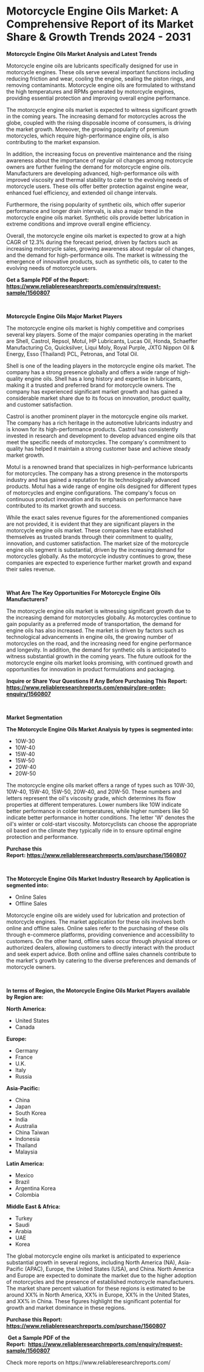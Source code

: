 <p><h1>Motorcycle Engine Oils Market: A Comprehensive Report of its Market Share & Growth Trends 2024 - 2031</h1></p><p><strong>Motorcycle Engine Oils Market Analysis and Latest Trends</strong></p>
<p><p>Motorcycle engine oils are lubricants specifically designed for use in motorcycle engines. These oils serve several important functions including reducing friction and wear, cooling the engine, sealing the piston rings, and removing contaminants. Motorcycle engine oils are formulated to withstand the high temperatures and RPMs generated by motorcycle engines, providing essential protection and improving overall engine performance.</p><p>The motorcycle engine oils market is expected to witness significant growth in the coming years. The increasing demand for motorcycles across the globe, coupled with the rising disposable income of consumers, is driving the market growth. Moreover, the growing popularity of premium motorcycles, which require high-performance engine oils, is also contributing to the market expansion.</p><p>In addition, the increasing focus on preventive maintenance and the rising awareness about the importance of regular oil changes among motorcycle owners are further fueling the demand for motorcycle engine oils. Manufacturers are developing advanced, high-performance oils with improved viscosity and thermal stability to cater to the evolving needs of motorcycle users. These oils offer better protection against engine wear, enhanced fuel efficiency, and extended oil change intervals.</p><p>Furthermore, the rising popularity of synthetic oils, which offer superior performance and longer drain intervals, is also a major trend in the motorcycle engine oils market. Synthetic oils provide better lubrication in extreme conditions and improve overall engine efficiency.</p><p>Overall, the motorcycle engine oils market is expected to grow at a high CAGR of 12.3% during the forecast period, driven by factors such as increasing motorcycle sales, growing awareness about regular oil changes, and the demand for high-performance oils. The market is witnessing the emergence of innovative products, such as synthetic oils, to cater to the evolving needs of motorcycle users.</p></p>
<p><strong>Get a Sample PDF of the Report:&nbsp; <a href="https://www.reliableresearchreports.com/enquiry/request-sample/1560807">https://www.reliableresearchreports.com/enquiry/request-sample/1560807</a></strong></p>
<p>&nbsp;</p>
<p><strong>Motorcycle Engine Oils Major Market Players</strong></p>
<p><p>The motorcycle engine oils market is highly competitive and comprises several key players. Some of the major companies operating in the market are Shell, Castrol, Repsol, Motul, HP Lubricants, Lucas Oil, Honda, Schaeffer Manufacturing Co, Quicksilver, Liqui Moly, Royal Purple, JXTG Nippon Oil & Energy, Esso (Thailand) PCL, Petronas, and Total Oil.</p><p>Shell is one of the leading players in the motorcycle engine oils market. The company has a strong presence globally and offers a wide range of high-quality engine oils. Shell has a long history and expertise in lubricants, making it a trusted and preferred brand for motorcycle owners. The company has experienced significant market growth and has gained a considerable market share due to its focus on innovation, product quality, and customer satisfaction.</p><p>Castrol is another prominent player in the motorcycle engine oils market. The company has a rich heritage in the automotive lubricants industry and is known for its high-performance products. Castrol has consistently invested in research and development to develop advanced engine oils that meet the specific needs of motorcycles. The company's commitment to quality has helped it maintain a strong customer base and achieve steady market growth.</p><p>Motul is a renowned brand that specializes in high-performance lubricants for motorcycles. The company has a strong presence in the motorsports industry and has gained a reputation for its technologically advanced products. Motul has a wide range of engine oils designed for different types of motorcycles and engine configurations. The company's focus on continuous product innovation and its emphasis on performance have contributed to its market growth and success.</p><p>While the exact sales revenue figures for the aforementioned companies are not provided, it is evident that they are significant players in the motorcycle engine oils market. These companies have established themselves as trusted brands through their commitment to quality, innovation, and customer satisfaction. The market size of the motorcycle engine oils segment is substantial, driven by the increasing demand for motorcycles globally. As the motorcycle industry continues to grow, these companies are expected to experience further market growth and expand their sales revenue.</p></p>
<p>&nbsp;</p>
<p><strong>What Are The Key Opportunities For Motorcycle Engine Oils Manufacturers?</strong></p>
<p><p>The motorcycle engine oils market is witnessing significant growth due to the increasing demand for motorcycles globally. As motorcycles continue to gain popularity as a preferred mode of transportation, the demand for engine oils has also increased. The market is driven by factors such as technological advancements in engine oils, the growing number of motorcycles on the road, and the increasing need for engine performance and longevity. In addition, the demand for synthetic oils is anticipated to witness substantial growth in the coming years. The future outlook for the motorcycle engine oils market looks promising, with continued growth and opportunities for innovation in product formulations and packaging.</p></p>
<p><strong>Inquire or Share Your Questions If Any Before Purchasing This Report: <a href="https://www.reliableresearchreports.com/enquiry/pre-order-enquiry/1560807">https://www.reliableresearchreports.com/enquiry/pre-order-enquiry/1560807</a></strong></p>
<p>&nbsp;</p>
<p><strong>Market Segmentation</strong></p>
<p><strong>The Motorcycle Engine Oils Market Analysis by types is segmented into:</strong></p>
<p><ul><li>10W-30</li><li>10W-40</li><li>15W-40</li><li>15W-50</li><li>20W-40</li><li>20W-50</li></ul></p>
<p><p>The motorcycle engine oils market offers a range of types such as 10W-30, 10W-40, 15W-40, 15W-50, 20W-40, and 20W-50. These numbers and letters represent the oil's viscosity grade, which determines its flow properties at different temperatures. Lower numbers like 10W indicate better performance in colder temperatures, while higher numbers like 50 indicate better performance in hotter conditions. The letter 'W' denotes the oil's winter or cold-start viscosity. Motorcyclists can choose the appropriate oil based on the climate they typically ride in to ensure optimal engine protection and performance.</p></p>
<p><strong>Purchase this Report:&nbsp;<a href="https://www.reliableresearchreports.com/purchase/1560807">https://www.reliableresearchreports.com/purchase/1560807</a></strong></p>
<p>&nbsp;</p>
<p><strong>The Motorcycle Engine Oils Market Industry Research by Application is segmented into:</strong></p>
<p><ul><li>Online Sales</li><li>Offline Sales</li></ul></p>
<p><p>Motorcycle engine oils are widely used for lubrication and protection of motorcycle engines. The market application for these oils involves both online and offline sales. Online sales refer to the purchasing of these oils through e-commerce platforms, providing convenience and accessibility to customers. On the other hand, offline sales occur through physical stores or authorized dealers, allowing customers to directly interact with the product and seek expert advice. Both online and offline sales channels contribute to the market's growth by catering to the diverse preferences and demands of motorcycle owners.</p></p>
<p>&nbsp;</p>
<p><strong>In terms of Region, the Motorcycle Engine Oils Market Players available by Region are:</strong></p>
<p>
    <p> <strong> North America: </strong>
        <ul>
            <li>United States</li>
            <li>Canada</li>
        </ul>
        </p> 
    <p> <strong> Europe: </strong>
        <ul>
            <li>Germany</li>
            <li>France</li>
            <li>U.K.</li>
            <li>Italy</li>
            <li>Russia</li>
        </ul>
        </p> 
    <p> <strong> Asia-Pacific: </strong>
        <ul>
            <li>China</li>
            <li>Japan</li>
            <li>South Korea</li>
            <li>India</li>
            <li>Australia</li>
            <li>China Taiwan</li>
            <li>Indonesia</li>
            <li>Thailand</li>
            <li>Malaysia</li>
        </ul>
        </p> 
    <p> <strong> Latin America: </strong>
        <ul>
            <li>Mexico</li>
            <li>Brazil</li>
            <li>Argentina Korea</li>
            <li>Colombia</li>
        </ul>
        </p> 
    <p> <strong> Middle East & Africa: </strong>
        <ul>
            <li>Turkey</li>
            <li>Saudi</li>
            <li>Arabia</li>
            <li>UAE</li>
            <li>Korea</li>
        </ul>
    </p>
    </p>
<p><p>The global motorcycle engine oils market is anticipated to experience substantial growth in several regions, including North America (NA), Asia-Pacific (APAC), Europe, the United States (USA), and China. North America and Europe are expected to dominate the market due to the higher adoption of motorcycles and the presence of established motorcycle manufacturers. The market share percent valuation for these regions is estimated to be around XX% in North America, XX% in Europe, XX% in the United States, and XX% in China. These figures highlight the significant potential for growth and market dominance in these regions.</p></p>
<p><strong>Purchase this Report: <a href="https://www.reliableresearchreports.com/purchase/1560807">https://www.reliableresearchreports.com/purchase/1560807</a></strong></p>
<p>&nbsp;<strong>Get a Sample PDF of the Report:&nbsp;&nbsp;<a href="https://www.reliableresearchreports.com/enquiry/request-sample/1560807">https://www.reliableresearchreports.com/enquiry/request-sample/1560807</a></strong></p>
<p><strong></strong></p>
<p>Check more reports on https://www.reliableresearchreports.com/</p>